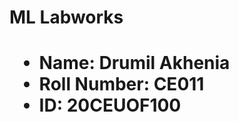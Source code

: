 # ML Labworks
<h1> 
<ul>
<li>Name: Drumil Akhenia</li>
 <li>Roll Number: CE011</li>
 <li>ID: 20CEUOF100</li>
 </ul>
 </h1>
